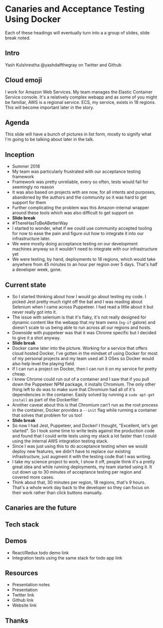 # Canaries and Acceptance Testing Using Docker

Each of these headings will eventually turn into a a group of slides, slide break noted.

## Intro

Yash Kulshrestha
@yashdalfthegray on Twitter and Github

## Cloud emoji

I work for Amazon Web Services. My team manages the Elastic Container Service console. It's a relatively complex webapp and as some of you might be familiar, AWS is a regional service. ECS, my service, exists in 18 regions. This will become important later in the story.

## Agenda

This slide will have a bunch of pictures in list form, mostly to signify what I'm going to be talking about later in the talk.

## Inception

- Summer 2018
- My team was particularly frustrated with our acceptance testing framework
- Framework was pretty unreliable, every so often, tests would fail for seemingly no reason
- It was also based on projects with are now, for all intents and purposes, abandoned by the authors and the community so it was hard to get support for them
- Further complicating the problem was this Amazon-internal wrapper around these tools which was also difficult to get support on
- **Slide break**
- #ThereHasToBeABetterWay
- I started to wonder, what if we could use community accepted tooling for now to ease the pain and figure out how to integrate it into our infrastructure later.
- We were mostly doing acceptance testing on our development machines anyway so it wouldn't need to integrate with our infrastructure yet
- We were testing, by hand, deployments to 18 regions, which would take anywhere from 45 minutes to an hour per region over 5 days. That's half a developer week, gone.

## Current state

- So I started thinking about how I would go about testing my code. I picked Jest pretty much right off the bat and I was reading about Selenium when I came across Puppeteer. I had read a little about it but never really got into it.
- The issue with selenium is that it's flaky, it's not really designed for dynamic content like the webapp that my team owns (`ng-if` galore) and doesn't scale to us being able to run across all our regions and hosts.
- Downside with puppeteer was that it was Chrome specific but I decided to give it a shot anyway.
- **Slide break**
- Docker came later into the picture. Working for a service that offers cloud hosted Docker, I've gotten in the mindset of using Docker for most of my personal projects and my team used all 3 OSes so Docker would also help level the playing field.
- If I can run a project on Docker, then I can run it on my service for pretty cheap.
- I knew Chrome could run out of a container and I saw that if you pull down the Puppeteer NPM package, it installs Chromium. The only other thing left to do was to make sure that Chromium had all of it's dependencies in the container. Easily solved by running a `sudo apt-get install` as part of the Dockerfile!
- Another caveat about this is that Chromium can't run as the root process in the container, Docker provides a `--init` flag while running a container that solves that problem for us too!
- **Slide break**
- So now I had Jest, Puppeteer, and Docker! I thought, "Excellent, let's get started". So I took some time to write tests against the production code and found that I could write tests using my stack a lot faster than I could using the internal AWS integration testing stack.
- Since I was just using this to do acceptance testing when we would deploy new features, we didn't have to replace our existing infrastructure, just augment it with the testing code that I was writing.
- I take my science project to work, I show it off, people think it's a pretty great idea and while running deployments, my team started using it. It cut down up to 30 minutes of acceptance testing per region and covered more cases.
- Think about that, 30 minutes per region, 18 regions, that's 9 hours. That's a whole work day back to the developer so they can focus on their work rather than click buttons manually.

## Canaries are the future

## Tech stack

## Demos

- React/Redux todo demo link
- Integration tests using the same stack for todo app link

## Resources

- Presentation notes
- Presentation
- Twitter link
- Github link
- Website link

## Thanks
